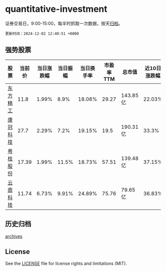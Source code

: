 # quantitative-investment

证券交易日，9:00-15:00，每半时抓取一次数据，按天[归档](archives)。

`更新时间：2024-12-02 12:40:51 +0800`

## 强势股票

|股票|当前价|当日涨跌幅|当日振幅|当日换手率|市盈率TTM|总市值|近10日涨跌幅|
|----|----|----|----|----|----|----|----|
|[东方精工](https://xueqiu.com/S/SZ002611)|11.8|1.99%|8.9%|18.08%|29.27|143.85亿|22.03%|
|[康冠科技](https://xueqiu.com/S/SZ001308)|27.7|2.29%|7.2%|19.15%|19.5|190.31亿|33.3%|
|[粤桂股份](https://xueqiu.com/S/SZ000833)|17.39|1.99%|11.5%|18.73%|57.51|139.48亿|37.15%|
|[云鼎科技](https://xueqiu.com/S/SZ000409)|11.74|6.73%|9.91%|24.89%|75.76|79.65亿|36.83%|

## 历史归档

[archives](archives)

## License

See the [LICENSE](LICENSE) file for license rights and limitations (MIT).